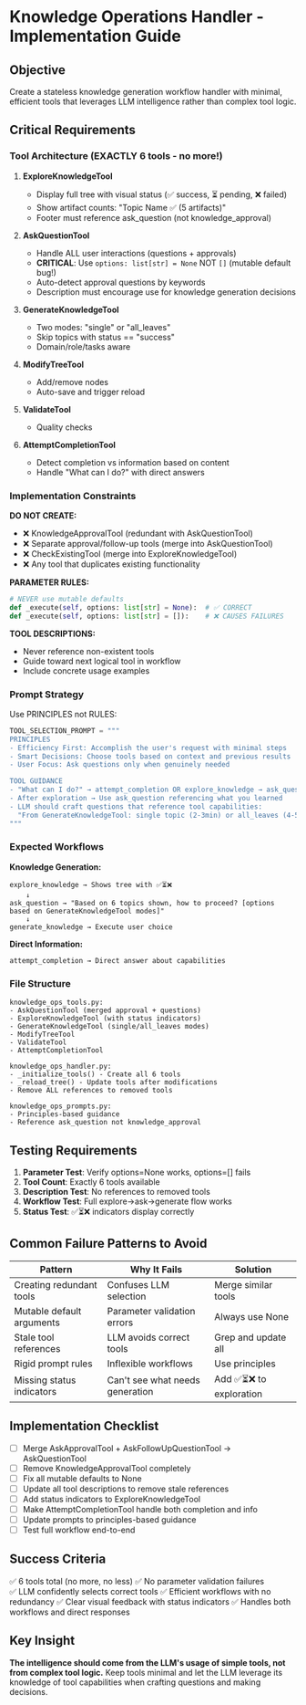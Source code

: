 # Knowledge Operations Handler - Implementation Guide

## Objective
Create a stateless knowledge generation workflow handler with minimal, efficient tools that leverages LLM intelligence rather than complex tool logic.

## Critical Requirements

### Tool Architecture (EXACTLY 6 tools - no more!)

1. **ExploreKnowledgeTool**
   - Display full tree with visual status (✅ success, ⏳ pending, ❌ failed)
   - Show artifact counts: "Topic Name ✅ (5 artifacts)"
   - Footer must reference ask_question (not knowledge_approval)

2. **AskQuestionTool**  
   - Handle ALL user interactions (questions + approvals)
   - **CRITICAL**: Use `options: list[str] = None` NOT `[]` (mutable default bug!)
   - Auto-detect approval questions by keywords
   - Description must encourage use for knowledge generation decisions

3. **GenerateKnowledgeTool**
   - Two modes: "single" or "all_leaves"
   - Skip topics with status == "success"
   - Domain/role/tasks aware

4. **ModifyTreeTool**
   - Add/remove nodes
   - Auto-save and trigger reload

5. **ValidateTool**
   - Quality checks

6. **AttemptCompletionTool**
   - Detect completion vs information based on content
   - Handle "What can I do?" with direct answers

### Implementation Constraints

**DO NOT CREATE:**
- ❌ KnowledgeApprovalTool (redundant with AskQuestionTool)
- ❌ Separate approval/follow-up tools (merge into AskQuestionTool)
- ❌ CheckExistingTool (merge into ExploreKnowledgeTool)
- ❌ Any tool that duplicates existing functionality

**PARAMETER RULES:**
```python
# NEVER use mutable defaults
def _execute(self, options: list[str] = None):  # ✅ CORRECT
def _execute(self, options: list[str] = []):    # ❌ CAUSES FAILURES
```

**TOOL DESCRIPTIONS:**
- Never reference non-existent tools
- Guide toward next logical tool in workflow
- Include concrete usage examples

### Prompt Strategy

Use PRINCIPLES not RULES:
```python
TOOL_SELECTION_PROMPT = """
PRINCIPLES
- Efficiency First: Accomplish the user's request with minimal steps
- Smart Decisions: Choose tools based on context and previous results  
- User Focus: Ask questions only when genuinely needed

TOOL GUIDANCE
- "What can I do?" → attempt_completion OR explore_knowledge → ask_question
- After exploration → Use ask_question referencing what you learned
- LLM should craft questions that reference tool capabilities:
  "From GenerateKnowledgeTool: single topic (2-3min) or all_leaves (4-5min)"
"""
```

### Expected Workflows

**Knowledge Generation:**
```
explore_knowledge → Shows tree with ✅⏳❌
    ↓
ask_question → "Based on 6 topics shown, how to proceed? [options based on GenerateKnowledgeTool modes]"
    ↓
generate_knowledge → Execute user choice
```

**Direct Information:**
```
attempt_completion → Direct answer about capabilities
```

### File Structure

```
knowledge_ops_tools.py:
- AskQuestionTool (merged approval + questions)
- ExploreKnowledgeTool (with status indicators)
- GenerateKnowledgeTool (single/all_leaves modes)
- ModifyTreeTool
- ValidateTool  
- AttemptCompletionTool

knowledge_ops_handler.py:
- _initialize_tools() - Create all 6 tools
- _reload_tree() - Update tools after modifications
- Remove ALL references to removed tools

knowledge_ops_prompts.py:
- Principles-based guidance
- Reference ask_question not knowledge_approval
```

## Testing Requirements

1. **Parameter Test**: Verify options=None works, options=[] fails
2. **Tool Count**: Exactly 6 tools available
3. **Description Test**: No references to removed tools
4. **Workflow Test**: Full explore→ask→generate flow works
5. **Status Test**: ✅⏳❌ indicators display correctly

## Common Failure Patterns to Avoid

| Pattern | Why It Fails | Solution |
|---------|--------------|----------|
| Creating redundant tools | Confuses LLM selection | Merge similar tools |
| Mutable default arguments | Parameter validation errors | Always use None |
| Stale tool references | LLM avoids correct tools | Grep and update all |
| Rigid prompt rules | Inflexible workflows | Use principles |
| Missing status indicators | Can't see what needs generation | Add ✅⏳❌ to exploration |

## Implementation Checklist

- [ ] Merge AskApprovalTool + AskFollowUpQuestionTool → AskQuestionTool
- [ ] Remove KnowledgeApprovalTool completely
- [ ] Fix all mutable defaults to None
- [ ] Update all tool descriptions to remove stale references
- [ ] Add status indicators to ExploreKnowledgeTool
- [ ] Make AttemptCompletionTool handle both completion and info
- [ ] Update prompts to principles-based guidance
- [ ] Test full workflow end-to-end

## Success Criteria

✅ 6 tools total (no more, no less)
✅ No parameter validation failures  
✅ LLM confidently selects correct tools
✅ Efficient workflows with no redundancy
✅ Clear visual feedback with status indicators
✅ Handles both workflows and direct responses

## Key Insight

**The intelligence should come from the LLM's usage of simple tools, not from complex tool logic.** Keep tools minimal and let the LLM leverage its knowledge of tool capabilities when crafting questions and making decisions.